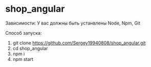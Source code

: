 # shop_angular

Зависимости: У вас должны быть устанвлены Node, Npm, Git

Способ запуска:

1) git clone https://github.com/Sergey19940808/shop_angular.git
2) cd shop_angular
3) npm i
4) npm start
